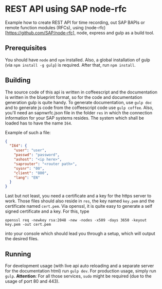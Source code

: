 REST API using SAP node-rfc
===========================

Example how to create REST API for time recording, out SAP BAPIs or remote function modules (RFCs), using 
(node-rfc)[https://github.com/SAP/node-rfc], node,
express and gulp as a build tool. 

## Prerequisites
You should have `node` and `npm` installed. Also, a global installation of gulp (via `npm install -g gulp`) is required.
After that, run `npm install`.

## Building
The source code of this api is written in coffeescript and the documentation is written in the blueprint format, so for
the code and documentation generation gulp is quite handy. To generate documentation, use `gulp doc` and to generate
js code from the coffeescript code use `gulp coffee`. Also, you'll need an sapnwrfc.json file in the folder
`res` in which the connection information for your SAP systems resides. The system which shall be
loaded has to have the name `I64`.

Example of such a file:

```json
{
  "I64": {
    "user": "user",
    "passwd": "password",
    "ashost": "<ip here>",
    "saprouter": "<router path>",
    "sysnr": "00",
    "client": "800",
    "lang": "EN"
  }
}
```

Last but not least, you need a certificate and a key for the https server to work. Those files should also reside
in `res`, the key named `key.pem` and the certificate named `cert.pem`. Via openssl, it is quite easy to generate
a self signed certificate and a key. For this, type

    openssl req -newkey rsa:2048 -new -nodes -x509 -days 3650 -keyout key.pem -out cert.pem
    
into your console which should lead you through a setup, which will output the desired files.

## Running
For development usage (with live api auto reloading and a
separate server for the documentation html) run `gulp dev`. For production usage, simply run `gulp`. __Attention__:
For all those services, `sudo` might be required (due to the usage of port 80 and 443). 
